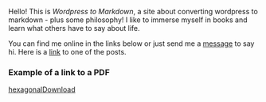 Hello! This is *Wordpress to Markdown*, a site about converting wordpress to markdown - plus some philosophy! I like to immerse myself in books and learn what others have to say about life.

You can find me online in the links below or just send me a [message](hello@world.net) to say hi. Here is a [link](/2022/12/07/nicomachean-ethics-by-aristotle/) to one of the posts.

### Example of a link to a PDF

[hexagonal](https://wptomarkdowntest.files.wordpress.com/2022/12/hexagonal.pdf)[Download](https://wptomarkdowntest.files.wordpress.com/2022/12/hexagonal.pdf)